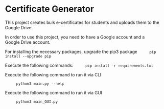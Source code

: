 # Certificate Generator

This project creates bulk e-certificates for students and uploads them to the Google Drive.

In order to use this project, you need to have a Google account and a Google Drive account. 

For installing the necessary packages, upgrade the pip3 package
```     pip install --upgrade pip```

Execute the following commands:
```     pip install -r requirements.txt```

Execute the following command to run it via CLI

```     python3 main.py --help```

Execute the following command to run it via GUI

```     python3 main_GUI.py```
